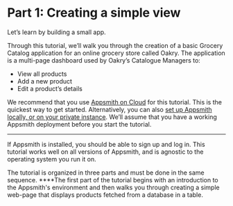 # Part 1: Creating a simple view

Let’s learn by building a small app.  


Through this tutorial, we’ll walk you through the creation of a basic Grocery Catalog application for an online grocery store called Oakry. The application is a multi-page dashboard used by Oakry’s Catalogue Managers to:

* View all products
* Add a new product
* Edit a product’s details

We recommend that you use [Appsmith on Cloud](https://docs.appsmith.com/quick-start#appsmith-cloud) for this tutorial. This is the quickest way to get started. Alternatively, you can also [set up Appsmith locally, or on your private instance](https://docs.appsmith.com/quick-start#docker). We’ll assume that you have a working Appsmith deployment before you start the tutorial.   
****

If Appsmith is installed, you should be able to sign up and log in. This tutorial works well on all versions of Appsmith, and is agnostic to the operating system you run it on.

The tutorial is organized in three parts and must be done in the same sequence. ****The first part of the tutorial begins with an introduction to the Appsmith's environment and then walks you through creating a simple web-page that displays products fetched from a database in a table.

